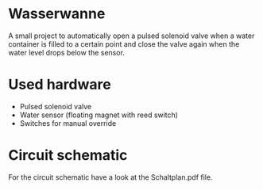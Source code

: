 # Wasserwanne
A small project to automatically open a pulsed solenoid valve when a water container is filled to a certain point and close the valve again
when the water level drops below the sensor.

# Used hardware
- Pulsed solenoid valve
- Water sensor (floating magnet with reed switch)
- Switches for manual override

# Circuit schematic
For the circuit schematic have a look at the Schaltplan.pdf file.
